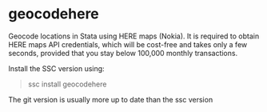 # geocodehere


Geocode locations in Stata using HERE maps (Nokia). It is required to obtain HERE maps API credentials, which will be
cost-free and takes only a few seconds, provided that you stay below 100,000 monthly transactions.

Install the SSC version using:
>ssc install geocodehere

The git version is usually more up to date than the ssc version
